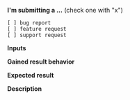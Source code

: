 <!-- IF YOU DON'T FILL OUT THE FOLLOWING INFORMATION WE MIGHT CLOSE YOUR ISSUE WITHOUT INVESTIGATING -->

**I'm submitting a ...**  (check one with "x")
```
[ ] bug report
[ ] feature request
[ ] support request
```

**Inputs**


**Gained result behavior**
<!-- Describe how the bug manifests. -->

**Expected result**
<!-- Describe what the behavior would be without the bug. -->

**Description**
